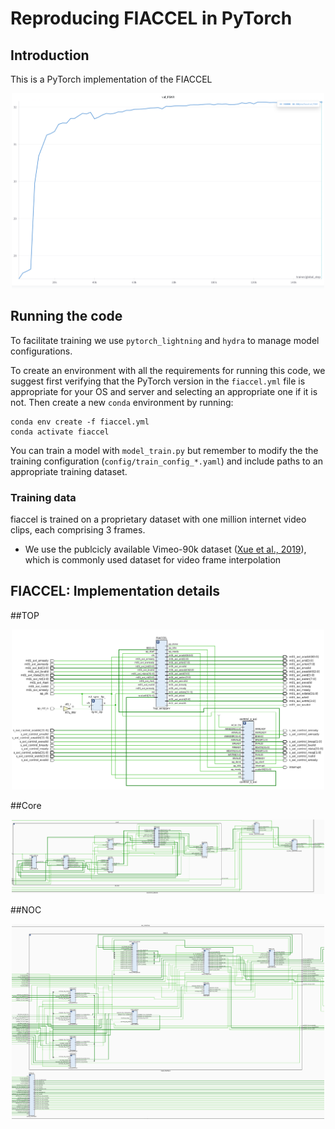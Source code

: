# Reproducing FIACCEL in PyTorch

## Introduction
This is a PyTorch implementation of the FIACCEL

<p align='center'>
    <img src="fig/val_psnr.png" width="500" center>
</p>

## Running the code
To facilitate training we use `pytorch_lightning` and `hydra` to manage model configurations.

To create an environment with all the requirements for running this code, we suggest first verifying that the PyTorch version in the `fiaccel.yml` file is appropriate for your OS and server and selecting an appropriate one if it is not.
Then create a new `conda` environment by running:
```
conda env create -f fiaccel.yml
conda activate fiaccel
```
You can train a model with `model_train.py` but remember to modify the the training configuration (`config/train_config_*.yaml`) and include paths to an appropriate training dataset.


### Training data

fiaccel is trained on a proprietary dataset with one million internet video clips, each comprising 3 frames.

- We use the publcicly available Vimeo-90k dataset ([Xue et al., 2019](https://arxiv.org/abs/1711.09078)), which is commonly used dataset for video frame interpolation

## FIACCEL: Implementation details

##TOP
<p align='center'>
    <img src="fig/FIACCEL_HW.png" width="500" center>
</p>

##Core
<p align='center'>
    <img src="fig/Core.png" width="500" center>
</p>

##NOC
<p align='center'>
    <img src="fig/NOC.png" width="500" center>
</p>
